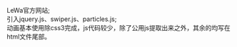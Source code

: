 LeWa官方网站;<br>
引入jquery.js、swiper.js、particles.js;<br>
动画基本使用除css3完成，js代码较少，除了公用js提取出来之外，其余的均写在html文件尾部。<br>
